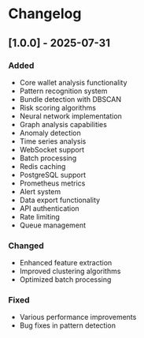# Changelog

## [1.0.0] - 2025-07-31

### Added
- Core wallet analysis functionality
- Pattern recognition system
- Bundle detection with DBSCAN
- Risk scoring algorithms
- Neural network implementation
- Graph analysis capabilities
- Anomaly detection
- Time series analysis
- WebSocket support
- Batch processing
- Redis caching
- PostgreSQL support
- Prometheus metrics
- Alert system
- Data export functionality
- API authentication
- Rate limiting
- Queue management

### Changed
- Enhanced feature extraction
- Improved clustering algorithms
- Optimized batch processing

### Fixed
- Various performance improvements
- Bug fixes in pattern detection